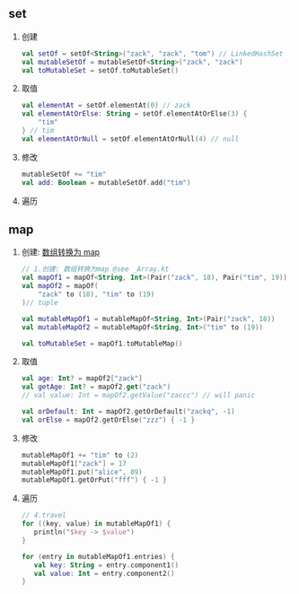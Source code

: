 ## set

1. 创建

   ```kotlin
   val setOf = setOf<String>("zack", "zack", "tom") // LinkedHashSet
   val mutableSetOf = mutableSetOf<String>("zack", "zack")
   val toMutableSet = setOf.toMutableSet()
   ```

2. 取值

   ```kotlin
   val elementAt = setOf.elementAt(0) // zack
   val elementAtOrElse: String = setOf.elementAtOrElse(3) {
       "tim"
   } // tim
   val elementAtOrNull = setOf.elementAtOrNull(4) // null
   ```

3. 修改

   ```kotlin
   mutableSetOf += "tim"
   val add: Boolean = mutableSetOf.add("tim")
   ```

4. 遍历

## map

1. 创建: [数组转换为 map](./03.list&array.md#array)

   ```kotlin
   // 1.创建: 数组转换为map @see _Array.kt
   val mapOf1 = mapOf<String, Int>(Pair("zack", 18), Pair("tim", 19)) // LinkedHashMap
   val mapOf2 = mapOf(
       "zack" to (18), "tim" to (19)
   )// tuple

   val mutableMapOf1 = mutableMapOf<String, Int>(Pair("zack", 18))
   val mutableMapOf2 = mutableMapOf<String, Int>("tim" to (19))

   val toMutableSet = mapOf1.toMutableMap()
   ```

2. 取值

   ```kotlin
   val age: Int? = mapOf2["zack"]
   val getAge: Int? = mapOf2.get("zack")
   // val value: Int = mapOf2.getValue("zaccc") // will panic

   val orDefault: Int = mapOf2.getOrDefault("zackq", -1)
   val orElse = mapOf2.getOrElse("zzz") { -1 }
   ```

3. 修改

   ```kotlin
   mutableMapOf1 += "tim" to (2)
   mutableMapOf1["zack"] = 17
   mutableMapOf1.put("alice", 89)
   mutableMapOf1.getOrPut("fff") { -1 }
   ```

4. 遍历

   ```kotlin
   // 4.travel
   for ((key, value) in mutableMapOf1) {
      println("$key -> $value")
   }

   for (entry in mutableMapOf1.entries) {
      val key: String = entry.component1()
      val value: Int = entry.component2()
   }
   ```
